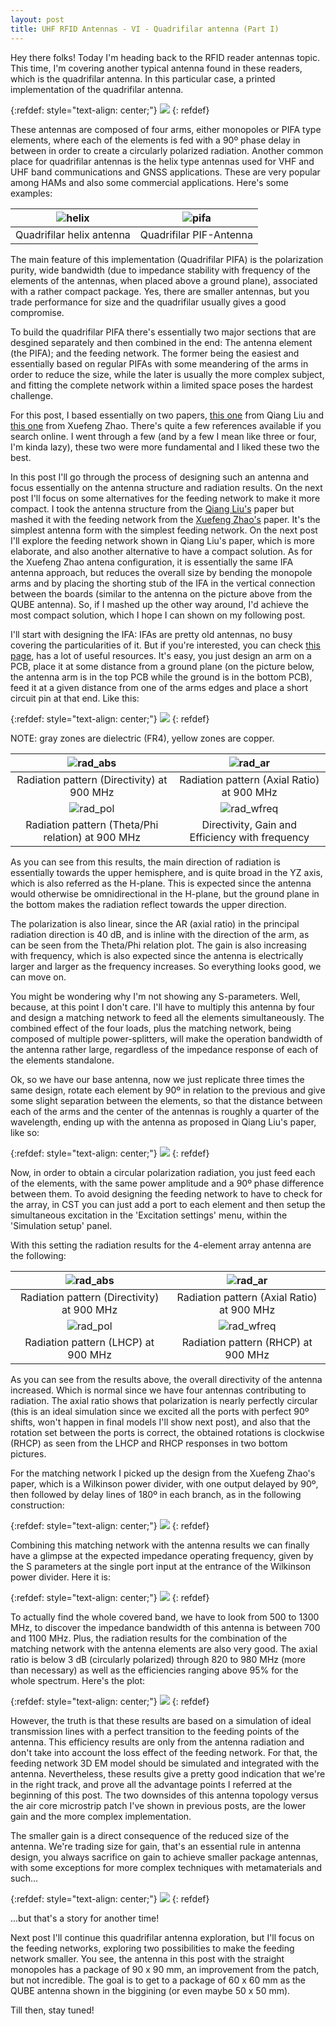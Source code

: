 ```yaml
---
layout: post
title: UHF RFID Antennas - VI - Quadrifilar antenna (Part I)
---
```


Hey there folks! 
Today I'm heading back to the RFID reader antennas topic. This time, I'm covering another typical antenna found in these readers, which is the quadrifilar antenna. In this particular case, a printed implementation of the quadrifilar antenna. 

{:refdef: style="text-align: center;"}
![](/images/hello.gif)
{: refdef}

These antennas are composed of four arms, either monopoles or PIFA type elements, where each of the elements is fed with a 90º phase delay in between in order to create a circularly polarized radiation. Another common place for quadrifilar antennas is the helix type antennas used for VHF and UHF band communications and GNSS applications. These are very popular among HAMs and also some commercial applications. Here's some examples:

![helix](/images/quadrifilar_helix.png) | ![pifa](/images/quadrifilar.png)
:-------------------------:|:-------------------------:
Quadrifilar helix antenna | Quadrifilar PIF-Antenna

The main feature of this implementation (Quadrifilar PIFA) is the polarization purity, wide bandwidth (due to impedance stability with frequency of the elements of the antennas, when placed above a ground plane), associated with a rather compact package. Yes, there are smaller antennas, but you trade performance for size and the quadrifilar usually gives a good compromise.

To build the quadrifilar PIFA there's essentially two major sections that are desgined separately and then combined in the end: The antenna element (the PIFA); and the feeding network. The former being the easiest and essentially based on regular PIFAs with some meandering of the arms in order to reduce the size, while the later is usually the more complex subject, and fitting the complete network within a limited space poses the hardest challenge.
 
For this post, I based essentially on two papers, [this one](https://ieeexplore.ieee.org/document/7042302) from Qiang Liu and [this one](https://www.researchgate.net/publication/311435096_Compact_UHF_RFID_handheld_reader_antenna_and_array_based_on_resonant_quadrifilar_spiral_structure) from Xuefeng Zhao. There's quite a few references available if you search online. I went through a few (and by a few I mean like three or four, I'm kinda lazy), these two were more fundamental and I liked these two the best.
 
In this post I'll go through the process of designing such an antenna and focus essentially on the antenna structure and radiation results. On the next post I'll focus on some alternatives for the feeding network to make it more compact. I took the antenna structure from the [Qiang Liu's](https://ieeexplore.ieee.org/document/7042302) paper but mashed it with the feeding network from the [Xuefeng Zhao's](https://www.researchgate.net/publication/311435096_Compact_UHF_RFID_handheld_reader_antenna_and_array_based_on_resonant_quadrifilar_spiral_structure) paper. It's the simplest antenna form with the simplest feeding network. On the next post I'll explore the feeding network shown in Qiang Liu's paper, which is more elaborate, and also another alternative to have a compact solution. As for the Xuefeng Zhao antena configuration, it is essentially the same IFA antenna approach, but reduces the overall size by bending the monopole arms and by placing the shorting stub of the IFA in the vertical connection between the boards (similar to the antenna on the picture above from the QUBE antenna). So, if I mashed up the other way around, I'd achieve the most compact solution, which I hope I can shown on my following post.
 
I'll start with designing the IFA: IFAs are pretty old antennas, no busy covering the particularities of it. But if you're interested, you can check [this page](https://www.antenna-theory.com/antennas/patches/pifa.php), has a lot of useful resources. It's easy, you just design an arm on a PCB, place it at some distance from a ground plane (on the picture below, the antenna arm is in the top PCB while the ground is in the bottom PCB), feed it at a given distance from one of the arms edges and place a short circuit pin at that end. Like this:

{:refdef: style="text-align: center;"}
![](/images/quadrifilar_prespective.png)
{: refdef}

NOTE: gray zones are dielectric (FR4), yellow zones are copper.

![rad_abs](/images/radiation_abs.png) | ![rad_ar](/images/radiation_ar.png)
:-------------------------:|:-------------------------:
Radiation pattern (Directivity) at 900 MHz | Radiation pattern (Axial Ratio) at 900 MHz
![rad_pol](/images/radiation_polarization.png) | ![rad_wfreq](/images/radiation_w_freq.png)
Radiation pattern (Theta/Phi relation) at 900 MHz | Directivity, Gain and Efficiency with frequency

As you can see from this results, the main direction of radiation is essentially towards the upper hemisphere, and is quite broad in the YZ axis, which is also referred as the H-plane. This is expected since the antenna would otherwise be omnidirectional in the H-plane, but the ground plane in the bottom makes the radiation reflect towards the upper direction.

The polarization is also linear, since the AR (axial ratio) in the principal radiation direction is 40 dB, and is inline with the direction of the arm, as can be seen from the Theta/Phi relation plot. The gain is also increasing with frequency, which is also expected since the antenna is electrically larger and larger as the frequency increases. So everything looks good, we can move on. 

You might be wondering why I'm not showing any S-parameters. Well, because, at this point I don't care. I'll have to multiply this antenna by four and design a matching network to feed all the elements simultaneously. The combined effect of the four loads, plus the matching network, being composed of multiple power-splitters, will make the operation bandwidth of the antenna rather large, regardless of the impedance response of each of the elements standalone.

Ok, so we have our base antenna, now we just replicate three times the same design, rotate each element by 90º in relation to the previous and give some slight separation between the elements, so that the distance between each of the arms and the center of the antennas is roughly a quarter of the wavelength, ending up with the antenna as proposed in Qiang Liu's paper, like so:

{:refdef: style="text-align: center;"}
![](/images/quadrifilar_complete_prespective.png)
{: refdef}

Now, in order to obtain a circular polarization radiation, you just feed each of the elements, with the same power amplitude and a 90º phase difference between them. To avoid designing the feeding network to have to check for the array, in CST you can just add a port to each element and then setup the simultaneous excitation in the 'Excitation settings' menu, within the 'Simulation setup' panel.

With this setting the radiation results for the 4-element array antenna are the following:

![rad_abs](/images/radiation_abs_quadrifilar.png) | ![rad_ar](/images/radiation_abs_quadrifilar.png)
:-------------------------:|:-------------------------:
Radiation pattern (Directivity) at 900 MHz | Radiation pattern (Axial Ratio) at 900 MHz
![rad_pol](/images/radiation_lhcp.png) | ![rad_wfreq](/images/radiation_rhcp.png)
Radiation pattern (LHCP) at 900 MHz | Radiation pattern (RHCP) at 900 MHz

As you can see from the results above, the overall directivity of the antenna increased. Which is normal since we have four antennas contributing to radiation. The axial ratio shows that polarization is nearly perfectly circular (this is an ideal simulation since we excited all the ports with perfect 90º shifts, won't happen in final models I'll show next post), and also that the rotation set between the ports is correct, the obtained rotations is clockwise (RHCP) as seen from the LHCP and RHCP responses in two bottom pictures.

For the matching network I picked up the design from the Xuefeng Zhao's paper, which is a Wilkinson power divider, with one output delayed by 90º, then followed by delay lines of 180º in each branch, as in the following construction:

{:refdef: style="text-align: center;"}
![](/images/feeding_nw.png)
{: refdef}

Combining this matching network with the antenna results we can finally have a glimpse at the expected impedance operating frequency, given by the S parameters at the single port input at the entrance of the Wilkinson power divider. Here it is:

{:refdef: style="text-align: center;"}
![](/images/spara.png)
{: refdef}

To actually find the whole covered band, we have to look from 500 to 1300 MHz, to discover the impedance bandwidth of this antenna is between 700 and 1100 MHz. Plus, the radiation results for the combination of the matching network with the antenna elements are also very good. The axial ratio is below 3 dB (circularly polarized) through 820 to 980 MHz (more than necessary) as well as the efficiencies ranging above 95% for the whole spectrum. Here's the plot:

{:refdef: style="text-align: center;"}
![](/images/radiation_w_freq_quad.png)
{: refdef}

However, the truth is that these results are based on a simulation of ideal transmission lines with a perfect transition to the feeding points of the antenna. This efficiency results are only from the antenna radiation and don't take into account the loss effect of the feeding network. For that, the feeding network 3D EM model should be simulated and integrated with the antenna. Nevertheless, these results give a pretty good indication that we're in the right track, and prove all the advantage points I referred at the beginning of this post. The two downsides of this antenna topology versus the air core microstrip patch I've shown in previous posts, are the lower gain and the more complex implementation. 
 
The smaller gain is a direct consequence of the reduced size of the antenna. We're trading size for gain, that's an essential rule in antenna design, you always sacrifice on gain to achieve smaller package antennas, with some exceptions for more complex techniques with metamaterials and such...

{:refdef: style="text-align: center;"}
![](/images/going.gif)
{: refdef}

...but that's a story for another time!
 
Next post I'll continue this quadrifilar antenna exploration, but I'll focus on the feeding networks, exploring two possibilities to make the feeding network smaller. You see, the antenna in this post with the straight monopoles has a package of 90 x 90 mm, an improvement from the patch, but not incredible. The goal is to get to a package of 60 x 60 mm as the QUBE antenna shown in the biggining (or even maybe 50 x 50 mm).
 
Till then, stay tuned! 
